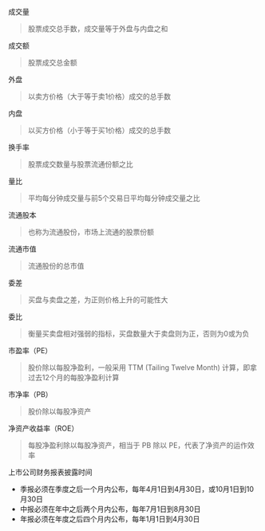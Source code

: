 成交量
> 股票成交总手数，成交量等于外盘与内盘之和

成交额
> 股票成交总金额

外盘
> 以卖方价格（大于等于卖1价格）成交的总手数

内盘
> 以买方价格（小于等于买1价格）成交的总手数

换手率
> 股票成交数量与股票流通份额之比

量比
> 平均每分钟成交量与前5个交易日平均每分钟成交量之比

流通股本
> 也称为流通股份，市场上流通的股票份额

流通市值
> 流通股份的总市值

委差
> 买盘与卖盘之差，为正则价格上升的可能性大

委比
> 衡量买卖盘相对强弱的指标，买盘数量大于卖盘则为正，否则为0或为负

市盈率（PE）
> 股价除以每股净盈利，一般采用 TTM (Tailing Twelve Month) 计算，即拿过去12个月的每股净盈利计算

市净率（PB）
> 股价除以每股净资产

净资产收益率（ROE）
> 每股净盈利除以每股净资产，相当于 PB 除以 PE，代表了净资产的运作效率

上市公司财务报表披露时间
- 季报必须在季度之后一个月内公布，每年4月1日到4月30日，或10月1日到10月30日
- 中报必须在年中之后两个月内公布，每年7月1日到8月30日
- 年报必须在年度之后四个月内公布，每年1月1日到4月30日
